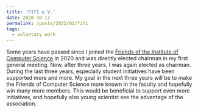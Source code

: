 ```yaml
---
title: 'FIfI e.V.'
date: 2020-10-17
permalink: /posts/2023/01/fifi
tags:
  - voluntary work
---
```


Some years have passed since I joined the [Friends of the Institute of Computer Science](https://www.fifi.uni-jena.de/) in 2020 and was directly elected chairman in my first general meeting. Now, after three years, I was again elected as chairman. During the last three years, especially student initiatives have been supported more and more. My goal in the next three years will be to make the Friends of Computer Science more known in the faculty and hopefully win many more members. This would be beneficial to support even more initiatives, and hopefully also young scientist see the advantage of the association. 